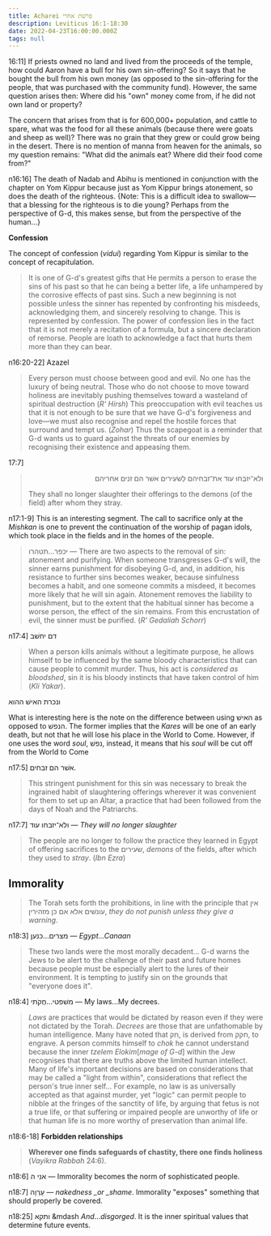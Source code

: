 ```yaml
---
title: Acharei פרשׁת אחרי
description: Leviticus 16:1-18:30
date: 2022-04-23T16:00:00.000Z
tags: null
---
```


16:11] If priests owned no land and lived from the proceeds of the temple, how could Aaron have a bull for his own sin-offering?
So it says that he bought the bull from his own money (as opposed to the sin-offering for the people, that was purchased with the community fund). However, the same question arises then: Where did his "own" money come from, if he did not own land or property?

The concern that arises from that is for 600,000+ population, and cattle to spare, what was the food for all these animals (because there were goats and sheep as well)? There was no grain that they grew or could grow being in the desert. There is no mention of manna from heaven for the animals, so my question remains: "What did the animals eat? Where did their food come from?"

n16:16] The death of Nadab and Abihu is mentioned in conjunction with the chapter on Yom Kippur because just as Yom Kippur brings atonement, so does the death of the righteous.
{Note: This is a difficult idea to swallow&mdash;that a blessing for the righteous is to die young? Perhaps from the perspective of G-d, this makes sense, but from the perspective of the human...}

**Confession**

The concept of confession (_vidui_) regarding Yom Kippur is similar to the concept of recapitulation.

> It is one of G-d's greatest gifts that He permits a person to erase the sins of his past so that he can being a better life, a life unhampered by the corrosive effects of past sins. Such a new beginning is not possible unless the sinner has repented by confronting his misdeeds, acknowledging them, and sincerely resolving to change. This is represented by confession.
> The power of confession lies in the fact that it is not merely a recitation of a formula, but a sincere declaration of remorse. People are loath to acknowledge a fact that hurts them more than they can bear.

n16:20-22] Azazel

> Every person must choose between good and evil. No one has the luxury of being neutral. Those who do not choose to move toward holiness are inevitably pushing themselves toward a wasteland of spiritual destruction (_R' Hirsh_)
> This preoccupation with evil teaches us that it is not enough to be sure that we have G-d's forgiveness and love&mdash;we must also recognise and repel the hostile forces that surround and tempt us. (_Zohar_) Thus the scapegoat is a reminder that G-d wants us to guard against the threats of our enemies by recognising their existence and appeasing them.

17:7]

<blockquote dir="rtl">
ולא־יִזבְּחוּ עוד את־זבחיהם לַשׂעִירים אשׁר הם זנים אחריהם
<p dir="ltr">They shall no longer slaughter their offerings to the demons (of the field) after whom they stray.</p>
</blockquote>

n17:1-9] This is an interesting segment. The call to sacrifice only at the _Mishkan_ is one to prevent the continuation of the worship of pagan idols, which took place in the fields and in the homes of the people.

> יכפר...תטהרו &mdash;
> There are two aspects to the removal of sin: atonement and purifying. When someone transgresses G-d's will, the sinner earns punishment for disobeying G-d, and, in addition, his resistance to further sins becomes weaker, because sinfulness becomes a habit, and one someone commits a misdeed, it becomes more likely that he will sin again. Atonement removes the liability to punishment, but to the extent that the habitual sinner has become a worse person, the effect of the sin remains. From this encrustation of evil, the sinner must be purified. (_R' Gedaliah Schorr_)

n17:4] דם יחשׁב

> When a person kills animals without a legitimate purpose, he allows himself to be influenced by the same bloody characteristics that can cause people to commit murder. Thus, his act is _considered as bloodshed_, sin it is his bloody instincts that have taken control of him (_Kli Yakar_).

ונכרת האישׁ ההוא

What is interesting here is the note on the difference between using האישׁ as opposed to הנפשׁ. The former implies that the _Kares_ will be one of an early death, but not that he will lose his place in the World to Come. However, if one uses the word _soul_, נפשׁ, instead, it means that his _soul_ will be cut off from the World to Come

n17:5] אשׁר הם זבחים.

> This stringent punishment for this sin was necessary to break the ingrained habit of slaughtering offerings wherever it was convenient for them to set up an Altar, a practice that had been followed from the days of Noah and the Patriarchs.

n17:7] ולא־יזבחו עוד &mdash; _They will no longer slaughter_

> The people are no longer to follow the practice they learned in Egypt of offering sacrifices to the שׂעירים, _demons_ of the fields, after which they used to _stray_. (_Ibn Ezra_)

## Immorality

> The Torah sets forth the prohibitions, in line with the principle that אין עונשׁים אלא אם כּן מזהירין, _they do not punish unless they give a warning_.

n18:3] מצרים...כנען &mdash; _Egypt...Canaan_

> These two lands were the most morally decadent... G-d warns the Jews to be alert to the challenge of their past and future homes because people must be especially alert to the lures of their environment. It is tempting to justify sin on the grounds that
> "everyone does it".

n18:4] משׁפטי...חֻקֹתי &mdash; My laws...My decrees.

> _Laws_ are practices that would be dictated by reason even if they were not dictated by the Torah.
> _Decrees_ are those that are unfathomable by human intelligence. Many have noted that חק, is derived from חקק, to engrave. A person commits himself to _chok_ he cannot understand because the inner _tzelem Elokim_[_mage of G-d_] within the Jew recognises that there are truths above the limited human intellect. Many of life's important decisions are based on considerations that may be called a "light from within", considerations that reflect the person's true inner self... For example, no law is as universally accepted as that against murder, yet "logic" can permit people to nibble at the fringes of the sanctity of life, by arguing that fetus is not a true life, or that suffering or impaired people are unworthy of life or that human life is no more worthy of preservation than animal life.

n18:6-18] **Forbidden relationships**

> **Wherever one finds safeguards of chastity, there one finds holiness** (_Vayikra Rabbah_ 24:6).

n18:6] אני ה &mdash; Immorality becomes the norm of sophisticated people.

n18:7] עֵרְוָה &mdash; _nakedness \_or \_shame_. Immorality "exposes" something that should properly be covered.

n18:25] ותקא &mdash _And_..._disgorged_. It is the inner spiritual values that determine future events.

